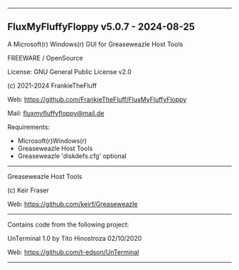 -----------------------------------------------------------------
FluxMyFluffyFloppy v5.0.7 - 2024-08-25
-----------------------------------------------------------------

A Microsoft(r) Windows(r) GUI for Greaseweazle Host Tools

FREEWARE / OpenSource

License: GNU General Public License v2.0

(c) 2021-2024 FrankieTheFluff

Web: https://github.com/FrankieTheFluff/FluxMyFluffyFloppy

Mail: fluxmyfluffyfloppy@mail.de

Requirements:

- Microsoft(r)Windows(r)
- Greaseweazle Host Tools
- Greaseweazle 'diskdefs.cfg' optional

-----------------------------------------------------------------

Greaseweazle Host Tools

(c) Keir Fraser

Web: https://github.com/keirf/Greaseweazle

-----------------------------------------------------------------

Contains code from the following project:

UnTerminal 1.0 by Tito Hinostroza 02/10/2020

Web: https://github.com/t-edson/UnTerminal

-----------------------------------------------------------------
